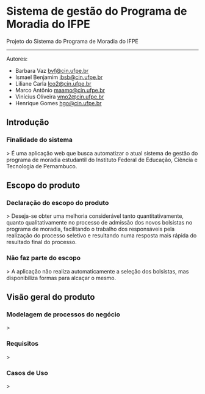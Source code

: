 # Sistema de gestão do Programa de Moradia do IFPE
Projeto do Sistema do Programa de Moradia do IFPE

<hr>

Autores:
* Barbara Vaz <bvf@cin.ufpe.br>
* Ismael Benjamim <ibsb@cin.ufpe.br>
* Liliane Carla <lco2@cin.ufpe.br>
* Marco Antônio <maamo@cin.ufpe.br>
* Vinícius Oliveira <vmo2@cin.ufpe.br>
* Henrique Gomes <hgo@cin.ufpe.br>


<h2>Introdução</h2>
<h3>Finalidade do sistema</h3>
> É uma aplicação web que busca automatizar o atual sistema de gestão do programa de moradia estudantil do Instituto Federal de Educação, Ciência e Tecnologia de Pernambuco.

<h2>Escopo do produto</h2>
<h3>Declaração do escopo do produto</h3>
> Deseja-se obter uma melhoria considerável tanto quantitativamente, quanto qualitativamente no processo de admissão dos novos bolsistas no programa de moradia, facilitando o trabalho dos responsáveis pela realização do processo seletivo e resultando numa resposta mais rápida do resultado final do processo.

<h3>Não faz parte do escopo</h3>
> A aplicação não realiza automaticamente a seleção dos bolsistas, mas disponibiliza formas para alcaçar o mesmo.

<h2>Visão geral do produto</h2>
<h3>Modelagem de processos do negócio</h3>
> 

<h3>Requisitos</h3>
>

<h3>Casos de Uso</h3>
>


